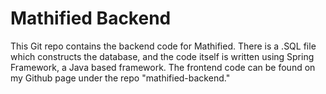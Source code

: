 # Mathified Backend

This Git repo contains the backend code for Mathified. There is a .SQL file which constructs the database, and the code itself is written using Spring Framework, a Java based framework. The frontend code can be found on my Github page under the repo "mathified-backend."

